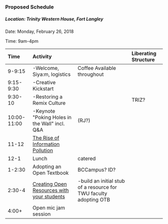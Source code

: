 ### Proposed Schedule

##### Location: Trinity Western House, Fort Langley

Date: Monday, February 26, 2018

Time: 9am-4pm

| Time | Activity |  | Liberating Structure |
| :--- | :--- | :--- | :--- |
| 9-9:15 | -Welcome, Siya:m, logistics | Coffee Available throughout |  |
| 9:15-9:30 | -Creative Kickstart |  |  |
| 9:30-10 | -Restoring a Remix Culture |  | TRIZ? |
| 10:00-11:00 | -Keynote  "Poking Holes in the Wall" incl. Q&A | \(RJ?\) |  |
| 11-12 | [The Rise of Information Pollution](https://er.educause.edu/articles/2017/10/info-environmentalism-an-introduction) |  |  |
| 12-1 | Lunch | catered |  |
| 1-2:30 | Adopting an Open Textbook | BCCampus? ID? |  |
| 2:30-4 | [Creating Open Resources with your students](https://press.rebus.community/makingopentextbookswithstudents/) | -build an initial stub of a resource for TWU faculty adopting OTB |  |
| 4:00+ | Open mic jam session |  |  |



